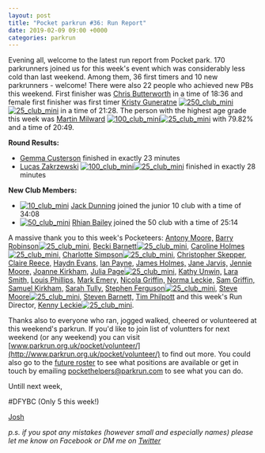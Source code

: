 ```yaml
---
layout: post
title: "Pocket parkrun #36: Run Report"
date: 2019-02-09 09:00 +0000
categories: parkrun
---
```


Evening all, welcome to the latest run report from Pocket park. 170 parkrunners joined us for this week's event which was considerably less cold than last weekend. Among them, 36 first timers and 10 new parkrunners - welcome! There were also 22 people who achieved new PBs this weekend. First finisher was [Chris Butterworth](http://www.parkrun.org.uk/pocket/results/latestresults/athletehistory?athleteNumber=287219) in a time of 18:36 and female first finisher was first timer [Kristy Guneratne](http://www.parkrun.org.uk/pocket/results/latestresults/athletehistory?athleteNumber=79331) [![250_club_mini](https://images.parkrun.com/blogs.dir/1667/files/2019/02/250_club_mini.jpg)](https://images.parkrun.com/blogs.dir/1667/files/2019/02/250_club_mini.jpg) [![25_club_mini](https://images.parkrun.com/blogs.dir/1667/files/2019/02/25_club_mini.jpg)](https://images.parkrun.com/blogs.dir/1667/files/2019/02/25_club_mini.jpg) in a time of 21:28. The person with the highest age grade this week was [Martin Milward](http://www.parkrun.org.uk/pocket/results/latestresults/athletehistory?athleteNumber=1791411) [![100_club_mini](https://images.parkrun.com/blogs.dir/1667/files/2019/02/100_club_mini.jpg)](https://images.parkrun.com/blogs.dir/1667/files/2019/02/100_club_mini.jpg)[![25_club_mini](https://images.parkrun.com/blogs.dir/1667/files/2019/02/25_club_mini.jpg)](https://images.parkrun.com/blogs.dir/1667/files/2019/02/25_club_mini.jpg) with 79.82% and a time of 20:49.

**Round Results:**

*   [Gemma Custerson](http://www.parkrun.org.uk/pocket/results/latestresults/athletehistory?athleteNumber=276610) finished in exactly 23 minutes
*   [Lucas Zakrzewski](http://www.parkrun.org.uk/pocket/results/latestresults/athletehistory?athleteNumber=1154765) [![100_club_mini](https://images.parkrun.com/blogs.dir/1667/files/2019/02/100_club_mini.jpg)](https://images.parkrun.com/blogs.dir/1667/files/2019/02/100_club_mini.jpg)[![25_club_mini](https://images.parkrun.com/blogs.dir/1667/files/2019/02/25_club_mini.jpg)](https://images.parkrun.com/blogs.dir/1667/files/2019/02/25_club_mini.jpg) finished in exactly 28 minutes

**New Club Members:**

*   [![10_club_mini](https://images.parkrun.com/blogs.dir/1667/files/2019/02/10_club_mini.jpg)](https://images.parkrun.com/blogs.dir/1667/files/2019/02/10_club_mini.jpg) [Jack Dunning](http://www.parkrun.org.uk/pocket/results/latestresults/athletehistory?athleteNumber=3587125) joined the junior 10 club with a time of 34:08
*   [![50_club_mini](https://images.parkrun.com/blogs.dir/1667/files/2019/02/50_club_mini.jpg)](https://images.parkrun.com/blogs.dir/1667/files/2019/02/50_club_mini.jpg) [Rhian Bailey](http://www.parkrun.org.uk/pocket/results/latestresults/athletehistory?athleteNumber=3752515) joined the 50 club with a time of 25:14

A massive thank you to this week's Pocketeers: [Antony Moore,](http://www.parkrun.org.uk/results/athleteresultshistory/?athleteNumber=2450973) [Barry Robinson](http://www.parkrun.org.uk/results/athleteresultshistory/?athleteNumber=2450973)[![25_club_mini](https://images.parkrun.com/blogs.dir/1667/files/2019/02/25_club_mini.jpg)](https://images.parkrun.com/blogs.dir/1667/files/2019/02/25_club_mini.jpg), [Becki Barnett](http://www.parkrun.org.uk/results/athleteresultshistory/?athleteNumber=4161773)[![25_club_mini](https://images.parkrun.com/blogs.dir/1667/files/2019/02/25_club_mini.jpg)](https://images.parkrun.com/blogs.dir/1667/files/2019/02/25_club_mini.jpg)[,](http://www.parkrun.org.uk/results/athleteresultshistory/?athleteNumber=4161773) [Caroline Holmes](http://www.parkrun.org.uk/results/athleteresultshistory/?athleteNumber=415657)[![25_club_mini](https://images.parkrun.com/blogs.dir/1667/files/2019/02/25_club_mini.jpg)](https://images.parkrun.com/blogs.dir/1667/files/2019/02/25_club_mini.jpg)[,](http://www.parkrun.org.uk/results/athleteresultshistory/?athleteNumber=415657) [Charlotte Simpson](http://www.parkrun.org.uk/results/athleteresultshistory/?athleteNumber=2079756)[![25_club_mini](https://images.parkrun.com/blogs.dir/1667/files/2019/02/25_club_mini.jpg)](https://images.parkrun.com/blogs.dir/1667/files/2019/02/25_club_mini.jpg)[,](http://www.parkrun.org.uk/results/athleteresultshistory/?athleteNumber=2079756) [Christopher Skepper,](http://www.parkrun.org.uk/results/athleteresultshistory/?athleteNumber=3655506) [Claire Reece,](http://www.parkrun.org.uk/results/athleteresultshistory/?athleteNumber=4701687) [Haydn Evans,](http://www.parkrun.org.uk/results/athleteresultshistory/?athleteNumber=5445725) [Ian Payne,](http://www.parkrun.org.uk/results/athleteresultshistory/?athleteNumber=4899316) [James Holmes,](http://www.parkrun.org.uk/results/athleteresultshistory/?athleteNumber=467964) [Jane Jarvis,](http://www.parkrun.org.uk/results/athleteresultshistory/?athleteNumber=434174) [Jennie Moore,](http://www.parkrun.org.uk/results/athleteresultshistory/?athleteNumber=2779626) [Joanne Kirkham,](http://www.parkrun.org.uk/results/athleteresultshistory/?athleteNumber=4936439) [Julia Page](http://www.parkrun.org.uk/results/athleteresultshistory/?athleteNumber=508834)[![25_club_mini](https://images.parkrun.com/blogs.dir/1667/files/2019/02/25_club_mini.jpg)](https://images.parkrun.com/blogs.dir/1667/files/2019/02/25_club_mini.jpg)[,](http://www.parkrun.org.uk/results/athleteresultshistory/?athleteNumber=508834) [Kathy Unwin,](http://www.parkrun.org.uk/results/athleteresultshistory/?athleteNumber=1642948) [Lara Smith,](http://www.parkrun.org.uk/results/athleteresultshistory/?athleteNumber=5160835) [Louis Phillips,](http://www.parkrun.org.uk/results/athleteresultshistory/?athleteNumber=1887851) [Mark Emery,](http://www.parkrun.org.uk/results/athleteresultshistory/?athleteNumber=4772621) [Nicola Griffin,](http://www.parkrun.org.uk/results/athleteresultshistory/?athleteNumber=4893756) [Norma Leckie,](http://www.parkrun.org.uk/results/athleteresultshistory/?athleteNumber=85968) [Sam Griffin,](http://www.parkrun.org.uk/results/athleteresultshistory/?athleteNumber=5438608) [Samuel Kirkham,](http://www.parkrun.org.uk/results/athleteresultshistory/?athleteNumber=4957874) [Sarah Tully,](http://www.parkrun.org.uk/results/athleteresultshistory/?athleteNumber=4909207) [Stephen Ferguson](http://www.parkrun.org.uk/results/athleteresultshistory/?athleteNumber=190582)[![25_club_mini](https://images.parkrun.com/blogs.dir/1667/files/2019/02/25_club_mini.jpg)](https://images.parkrun.com/blogs.dir/1667/files/2019/02/25_club_mini.jpg)[,](http://www.parkrun.org.uk/results/athleteresultshistory/?athleteNumber=190582) [Steve Moore](http://www.parkrun.org.uk/results/athleteresultshistory/?athleteNumber=1771782)[![25_club_mini](https://images.parkrun.com/blogs.dir/1667/files/2019/02/25_club_mini.jpg)](https://images.parkrun.com/blogs.dir/1667/files/2019/02/25_club_mini.jpg)[,](http://www.parkrun.org.uk/results/athleteresultshistory/?athleteNumber=1771782) [Steven Barnett,](http://www.parkrun.org.uk/results/athleteresultshistory/?athleteNumber=4179392) [Tim Philpott](http://www.parkrun.org.uk/results/athleteresultshistory/?athleteNumber=5083652) and this week's Run Director, [Kenny Leckie](http://www.parkrun.org.uk/results/athleteresultshistory/?athleteNumber=4073128)[![25_club_mini](https://images.parkrun.com/blogs.dir/1667/files/2019/02/25_club_mini.jpg)](https://images.parkrun.com/blogs.dir/1667/files/2019/02/25_club_mini.jpg).

Thanks also to everyone who ran, jogged walked, cheered or volunteered at this weekend's parkrun. If you'd like to join list of voluntters for next weekend (or any weekend) you can visit [www.parkrun.org.uk/pocket/volunteer/](http://www.parkrun.org.uk/pocket/volunteer/) to find out more. You could also go to the [future roster](http://www.parkrun.org.uk/pocket/futureroster/ "future roster") to see what positions are available or get in touch by emailing [pockethelpers@parkrun.com](mailto:pockethelpers@parkrun.com) to see what you can do.

Untill next week,

#DFYBC (Only 5 this week!)

[Josh](http://www.parkrun.org.uk/results/athleteresultshistory/?athleteNumber=4196740)

_p.s. if you spot any mistakes (however small and especially names) please let me know on Facebook or DM me on [Twitter](https://twitter.com/_Josh_justJosh)_
